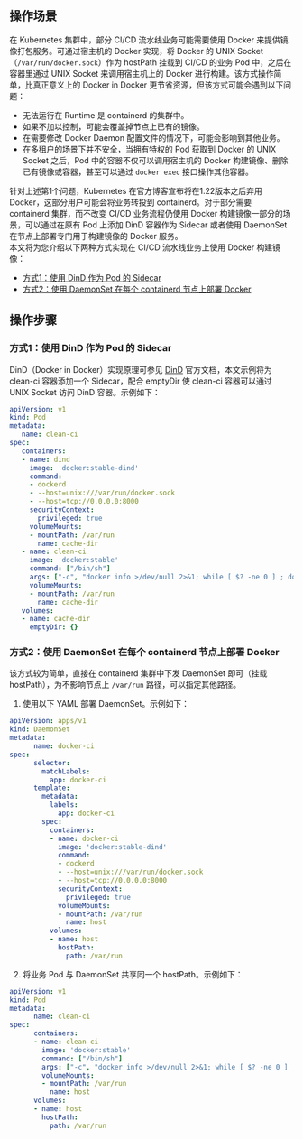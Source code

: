 ## 操作场景

在 Kubernetes 集群中，部分 CI/CD 流水线业务可能需要使用 Docker 来提供镜像打包服务。可通过宿主机的 Docker 实现，将 Docker 的 UNIX Socket（`/var/run/docker.sock`）作为 hostPath 挂载到 CI/CD 的业务 Pod 中，之后在容器里通过 UNIX Socket 来调用宿主机上的 Docker 进行构建。该方式操作简单，比真正意义上的 Docker in Docker 更节省资源，但该方式可能会遇到以下问题：
- 无法运行在 Runtime 是 containerd 的集群中。  
- 如果不加以控制，可能会覆盖掉节点上已有的镜像。  
- 在需要修改 Docker Daemon 配置文件的情况下，可能会影响到其他业务。  
- 在多租户的场景下并不安全，当拥有特权的 Pod 获取到 Docker 的 UNIX Socket 之后，Pod 中的容器不仅可以调用宿主机的 Docker 构建镜像、删除已有镜像或容器，甚至可以通过 `docker exec` 接口操作其他容器。  

针对上述第1个问题，Kubernetes 在官方博客宣布将在1.22版本之后弃用 Docker，这部分用户可能会将业务转投到 containerd。对于部分需要 containerd 集群，而不改变 CI/CD 业务流程仍使用 Docker 构建镜像一部分的场景，可以通过在原有 Pod 上添加 DinD 容器作为 Sidecar 或者使用 DaemonSet 在节点上部署专门用于构建镜像的 Docker 服务。  
本文将为您介绍以下两种方式实现在 CI/CD 流水线业务上使用 Docker 构建镜像：
- [方式1：使用 DinD 作为 Pod 的 Sidecar](#DinD)
- [方式2：使用 DaemonSet 在每个 containerd 节点上部署 Docker](#DaemonSet)

## 操作步骤

### 方式1：使用 DinD 作为 Pod 的 Sidecar[](id:DinD)

DinD（Docker in Docker）实现原理可参见 [DinD](https://hub.docker.com/_/docker) 官方文档，本文示例将为 clean-ci 容器添加一个 Sidecar，配合 emptyDir 使 clean-ci 容器可以通过 UNIX Socket 访问 DinD 容器。示例如下：
```yaml
apiVersion: v1
kind: Pod
metadata:
   name: clean-ci
spec:
   containers:
   - name: dind
     image: 'docker:stable-dind'
     command:
     - dockerd
     - --host=unix:///var/run/docker.sock
     - --host=tcp://0.0.0.0:8000
     securityContext:
       privileged: true
     volumeMounts:
     - mountPath: /var/run
       name: cache-dir
   - name: clean-ci
     image: 'docker:stable'
     command: ["/bin/sh"]
     args: ["-c", "docker info >/dev/null 2>&1; while [ $? -ne 0 ] ; do sleep 3; docker info >/dev/null 2>&1; done; docker pull library/busybox:latest; docker save -o busybox-latest.tar library/busybox:latest; docker rmi library/busybox:latest; while true; do sleep 86400; done"]
     volumeMounts:
     - mountPath: /var/run
       name: cache-dir
   volumes:
   - name: cache-dir
     emptyDir: {}
```

### 方式2：使用 DaemonSet 在每个 containerd 节点上部署 Docker[](id:DaemonSet)

该方式较为简单，直接在 containerd 集群中下发 DaemonSet 即可（挂载 hostPath），为不影响节点上 `/var/run` 路径，可以指定其他路径。  

1. 使用以下 YAML 部署 DaemonSet。示例如下：
```yaml
apiVersion: apps/v1
kind: DaemonSet
metadata:
      name: docker-ci
spec:
      selector:
        matchLabels:
          app: docker-ci
      template:
        metadata:
          labels:
            app: docker-ci
        spec:
          containers:
          - name: docker-ci
            image: 'docker:stable-dind'
            command:
            - dockerd
            - --host=unix:///var/run/docker.sock
            - --host=tcp://0.0.0.0:8000
            securityContext:
              privileged: true
            volumeMounts:
            - mountPath: /var/run
              name: host
          volumes:
          - name: host
            hostPath:
              path: /var/run
```
2. 将业务 Pod 与 DaemonSet 共享同一个 hostPath。示例如下：
```yaml
apiVersion: v1
kind: Pod
metadata:
      name: clean-ci
spec:
      containers:
      - name: clean-ci
        image: 'docker:stable'
        command: ["/bin/sh"]
        args: ["-c", "docker info >/dev/null 2>&1; while [ $? -ne 0 ] ; do sleep 3; docker info >/dev/null 2>&1; done; docker pull library/busybox:latest; docker save -o busybox-latest.tar library/busybox:latest; docker rmi library/busybox:latest; while true; do sleep 86400; done"]
        volumeMounts:
        - mountPath: /var/run
          name: host
      volumes:
      - name: host
        hostPath:
          path: /var/run
```
